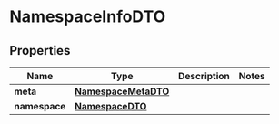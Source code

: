 

# NamespaceInfoDTO

## Properties

Name | Type | Description | Notes
------------ | ------------- | ------------- | -------------
**meta** | [**NamespaceMetaDTO**](NamespaceMetaDTO.md) |  | 
**namespace** | [**NamespaceDTO**](NamespaceDTO.md) |  | 



